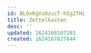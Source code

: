 ```yaml
---
id: BLOxRgVoOzucT-h5gZfHi
title: Zettelkasten
desc: ''
updated: 1624168107283
created: 1624167827844
---
```

